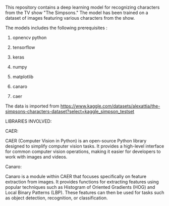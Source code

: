 This repository contains a deep learning model for recognizing characters from the TV show "The Simpsons." The model has been trained on a dataset of images featuring various characters from the show.

The models includes  the following prerequisites :

1. opnencv python

2. tensorflow

3. keras

4. numpy

5. matplotlib

6. canaro

7. caer

The data is imported from https://www.kaggle.com/datasets/alexattia/the-simpsons-characters-dataset?select=kaggle_simpson_testset

LIBRARIES INVOLVED:

CAER:

CAER (Computer Vision in Python) is an open-source Python library designed to simplify computer vision tasks. It provides a high-level interface for common computer vision operations, making it easier for developers to work with images and videos. 

Canaro:

Canaro is a module within CAER that focuses specifically on feature extraction from images. It provides functions for extracting features using popular techniques such as Histogram of Oriented Gradients (HOG) and Local Binary Patterns (LBP). These features can then be used for tasks such as object detection, recognition, or classification.
